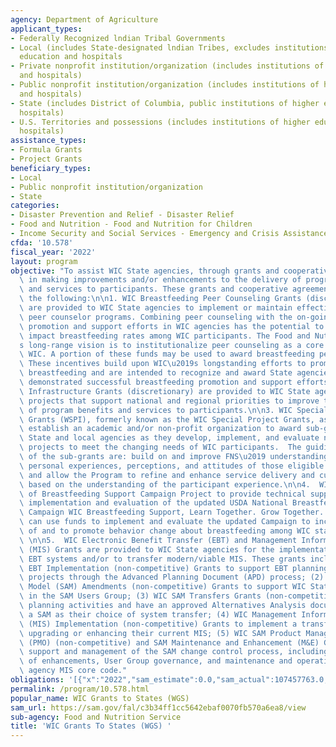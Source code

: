 ```yaml
---
agency: Department of Agriculture
applicant_types:
- Federally Recognized lndian Tribal Governments
- Local (includes State-designated lndian Tribes, excludes institutions of higher
  education and hospitals
- Private nonprofit institution/organization (includes institutions of higher education
  and hospitals)
- Public nonprofit institution/organization (includes institutions of higher education
  and hospitals)
- State (includes District of Columbia, public institutions of higher education and
  hospitals)
- U.S. Territories and possessions (includes institutions of higher education and
  hospitals)
assistance_types:
- Formula Grants
- Project Grants
beneficiary_types:
- Local
- Public nonprofit institution/organization
- State
categories:
- Disaster Prevention and Relief - Disaster Relief
- Food and Nutrition - Food and Nutrition for Children
- Income Security and Social Services - Emergency and Crisis Assistance
cfda: '10.578'
fiscal_year: '2022'
layout: program
objective: "To assist WIC State agencies, through grants and cooperative agreements,\
  \ in making improvements and/or enhancements to the delivery of program benefits\
  \ and services to participants. These grants and cooperative agreements include\
  \ the following:\n\n1. WIC Breastfeeding Peer Counseling Grants (discretionary)\
  \ are provided to WIC State agencies to implement or maintain effective breastfeeding\
  \ peer counselor programs. Combining peer counseling with the on-going breastfeeding\
  \ promotion and support efforts in WIC agencies has the potential to significantly\
  \ impact breastfeeding rates among WIC participants. The Food and Nutrition Service\u2019\
  s long-range vision is to institutionalize peer counseling as a core service in\
  \ WIC. A portion of these funds may be used to award breastfeeding performance bonuses.\
  \ These incentives build upon WIC\u2019s longstanding efforts to promote and support\
  \ breastfeeding and are intended to recognize and award State agencies that have\
  \ demonstrated successful breastfeeding promotion and support efforts.\n\n2. WIC\
  \ Infrastructure Grants (discretionary) are provided to WIC State agencies for infrastructure\
  \ projects that support national and regional priorities to improve the delivery\
  \ of program benefits and services to participants.\n\n3. WIC Special Project Innovation\
  \ Grants (WSPI), formerly known as the WIC Special Project Grants, as awarded, will\
  \ establish an academic and/or non-profit organization to award sub-grants to WIC\
  \ State and local agencies as they develop, implement, and evaluate new or innovative\
  \ projects to meet the changing needs of WIC participants.  The guiding principles\
  \ of the sub-grants are: build on and improve FNS\u2019 understanding of the diverse\
  \ personal experiences, perceptions, and attitudes of those eligible for WIC services;\
  \ and allow the Program to refine and enhance service delivery and customer service\
  \ based on the understanding of the participant experience.\n\n4.  WIC Implementation\
  \ of Breastfeeding Support Campaign Project to provide technical support for the\
  \ implementation and evaluation of the updated USDA National Breastfeeding Promotion\
  \ Campaign WIC Breastfeeding Support, Learn Together. Grow Together. State agencies\
  \ can use funds to implement and evaluate the updated Campaign to increase the knowledge\
  \ of and to promote behavior change about breastfeeding among WIC staff and participants.\
  \ \n\n5.  WIC Electronic Benefit Transfer (EBT) and Management Information System\
  \ (MIS) Grants are provided to WIC State agencies for the implementation of WIC\
  \ EBT systems and/or to transfer modern/viable MIS. These grants include: (1) WIC\
  \ EBT Implementation (non-competitive) Grants to support EBT planning or implementation\
  \ projects through the Advanced Planning Document (APD) process; (2) WIC State Agency\
  \ Model (SAM) Amendments (non-competitive) Grants to support WIC State agencies\
  \ in the SAM Users Group; (3) WIC SAM Transfers Grants (non-competitive) to complete\
  \ planning activities and have an approved Alternatives Analysis document justifying\
  \ a SAM as their choice of system transfer; (4) WIC Management Information Systems\
  \ (MIS) Implementation (non-competitive) Grants to implement a transfer MIS or are\
  \ upgrading or enhancing their current MIS; (5) WIC SAM Product Management Office\
  \ (PMO) (non-competitive) and SAM Maintenance and Enhancement (M&E) Grants for the\
  \ support and management of the SAM change control process, including prioritization\
  \ of enhancements, User Group governance, and maintenance and operation of the State\
  \ agency MIS core code."
obligations: '[{"x":"2022","sam_estimate":0.0,"sam_actual":107457763.0,"usa_spending_actual":12726175.67},{"x":"2023","sam_estimate":97000000.0,"sam_actual":0.0,"usa_spending_actual":-3333588.46},{"x":"2024","sam_estimate":106999999.0,"sam_actual":0.0,"usa_spending_actual":0.0}]'
permalink: /program/10.578.html
popular_name: WIC Grants to States (WGS)
sam_url: https://sam.gov/fal/c3b34ff1cc5642ebaf0070fb570a6ea8/view
sub-agency: Food and Nutrition Service
title: 'WIC Grants To States (WGS) '
---
```

